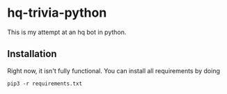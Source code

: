 # hq-trivia-python
This is my attempt at an hq bot in python. 

## Installation
Right now, it isn't fully functional. You can install all requirements by doing 

```pip3 -r requirements.txt```
